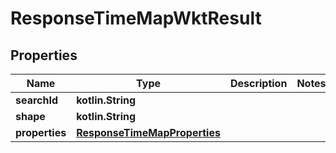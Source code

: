 
# ResponseTimeMapWktResult

## Properties
Name | Type | Description | Notes
------------ | ------------- | ------------- | -------------
**searchId** | **kotlin.String** |  | 
**shape** | **kotlin.String** |  | 
**properties** | [**ResponseTimeMapProperties**](ResponseTimeMapProperties.md) |  | 



